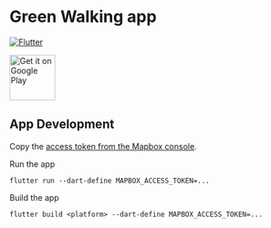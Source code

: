 # Green Walking app

[![Flutter](https://github.com/Xennis/green-walking/actions/workflows/flutter.yml/badge.svg)](https://github.com/Xennis/green-walking/actions/workflows/flutter.yml)

<a href='https://play.google.com/store/apps/details?id=org.xennis.apps.green_walking'><img height="80px" alt='Get it on Google Play' src='https://play.google.com/intl/en_us/badges/static/images/badges/en_badge_web_generic.png'/></a>

## App Development

Copy the [access token from the Mapbox console](https://console.mapbox.com/account/access-tokens/).

Run the app
```shell
flutter run --dart-define MAPBOX_ACCESS_TOKEN=...
```

Build the app
```shell
flutter build <platform> --dart-define MAPBOX_ACCESS_TOKEN=...
```

